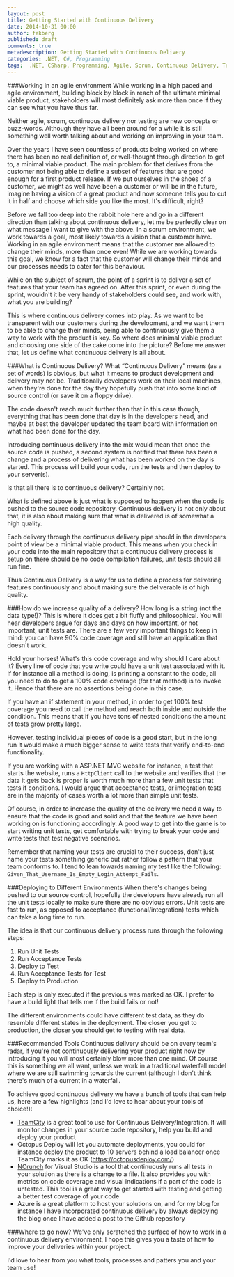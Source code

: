 ```yaml
---
layout: post
title: Getting Started with Continuous Delivery
date: 2014-10-31 00:00
author: fekberg
published: draft
comments: true
metadescription: Getting Started with Continuous Delivery
categories: .NET, C#, Programming
tags:  .NET, CSharp, Programming, Agile, Scrum, Continuous Delivery, TeamCity, Octopus Deploy
---
```


###Working in an agile environment
While working in a high paced and agile environment, building block by block in reach of the ultimate minimal viable product, stakeholders will most definitely ask more than once if they can see what you have thus far.

Neither agile, scrum, continuous delivery nor testing are new concepts or buzz-words. Although they have all been around for a while it is still something well worth talking about and working on improving in your team.

Over the years I have seen countless of products being worked on where there has been no real definition of, or well-thought through direction to get to, a minimal viable product. The main problem for that derives from the customer not being able to define a subset of features that are good enough for a first product release. If we put ourselves in the shoes of a customer, we might as well have been a customer or will be in the future, imagine having a vision of a great product and now someone tells you to cut it in half and choose which side you like the most. It's difficult, right?

Before we fall too deep into the rabbit hole here and go in a different direction than talking about continuous delivery, let me be perfectly clear on what message I want to give with the above. In a scrum environment, we work towards a goal, most likely towards a vision that a customer have. Working in an agile environment means that the customer are allowed to change their minds, more than once even! While we are working towards this goal, we know for a fact that the customer will change their minds and our processes needs to cater for this behaviour.

While on the subject of scrum, the point of a sprint is to deliver a set of features that your team has agreed on. After this sprint, or even during the sprint, wouldn't it be very handy of stakeholders could see, and work with, what you are building?

This is where continuous delivery comes into play. As we want to be transparent with our customers during the development, and we want them to be able to change their minds, being able to continuously give them a way to work with the product is key. So where does minimal viable product and choosing one side of the cake come into the picture? Before we answer that, let us define what continuous delivery is all about.

###What is Continuous Delivery?
What “Continuous Delivery” means (as a set of words) is obvious, but what it means to product development and delivery may not be. Traditionally developers work on their local machines, when they're done for the day they hopefully push that into some kind of source control (or save it on a floppy drive).

The code doesn't reach much further than that in this case though, everything that has been done that day is in the developers head, and maybe at best the developer updated the team board with information on what had been done for the day. 

Introducing continuous delivery into the mix would mean that once the source code is pushed, a second system is notified that there has been a change and a process of delivering what has been worked on the day is started. This process will build your code, run the tests and then deploy to your server(s).

Is that all there is to continuous delivery? Certainly not.

What is defined above is just what is supposed to happen when the code is pushed to the source code repository. Continuous delivery is not only about that, it is also about making sure that what is delivered is of somewhat a high quality.

Each delivery through the continuous delivery pipe should in the developers point of view be a minimal viable product. This means when you check in your code into the main repository that a continuous delivery process is setup on there should be no code compilation failures, unit tests should all run fine.

Thus Continuous Delivery is a way for us to define a process for delivering features continuously and about making sure the deliverable is of high quality.

###How do we increase quality of a delivery?
How long is a string (not the data type!)? This is where it does get a bit fluffy and philosophical. You will hear developers argue for days and days on how important, or not important, unit tests are. There are a few very important things to keep in mind: you can have 90% code coverage and still have an application that doesn't work.

Hold your horses! What's this code coverage and why should I care about it? Every line of code that you write could have a unit test associated with it. If for instance all a method is doing, is printing a constant to the code, all you need to do to get a 100% code coverage (for that method) is to invoke it. Hence that there are no assertions being done in this case.

If you have an if statement in your method, in order to get 100% test coverage you need to call the method and reach both inside and outside the condition. This means that if you have tons of nested conditions the amount of tests grow pretty large.

However, testing individual pieces of code is a good start, but in the long run it would make a much bigger sense to write tests that verify end-to-end functionality.

If you are working with a ASP.NET MVC website for instance, a test that starts the website, runs a `HttpClient` call to the website and verifies that the data it gets back is proper is worth much more than a few unit tests that tests if conditions. I would argue that acceptance tests, or integration tests are in the majority of cases worth a lot more than simple unit tests.

Of course, in order to increase the quality of the delivery we need a way to ensure that the code is good and solid and that the feature we have been working on is functioning accordingly. A good way to get into the game is to start writing unit tests, get comfortable with trying to break your code and write tests that test negative scenarios.

Remember that naming your tests are crucial to their success, don't just name your tests something generic but rather follow a pattern that your team conforms to. I tend to lean towards naming my test like the following: `Given_That_Username_Is_Empty_Login_Attempt_Fails`.

###Deploying to Different Environments
When there's changes being pushed to our source control, hopefully the developers have already run all the unit tests locally to make sure there are no obvious errors. Unit tests are fast to run, as opposed to acceptance (functional/integration) tests which can take a long time to run.

The idea is that our continuous delivery process runs through the following steps:

1.	Run Unit Tests
2.	Run Acceptance Tests
3.	Deploy to Test
4.	Run Acceptance Tests for Test
5.	Deploy to Production

Each step is only executed if the previous was marked as OK. I prefer to have a build light that tells me if the build fails or not!
 
The different environments could have different test data, as they do resemble different states in the deployment. The closer you get to production, the closer you should get to testing with real data.

###Recommended Tools
Continuous delivery should be on every team's radar, if you're not continuously delivering your product right now by introducing it you will most certainly blow more than one mind. Of course this is something we all want, unless we work in a traditional waterfall model where we are still swimming towards the current (although I don't think there's much of a current in a waterfall.

To achieve good continuous delivery we have a bunch of tools that can help us, here are a few highlights (and I'd love to hear about your tools of choice!):

* [TeamCity](https://www.jetbrains.com/teamcity/) is a great tool to use for Continuous Delivery/Integration. It will monitor changes in your source code repository, help you build and deploy your product 
* Octopus Deploy will let you automate deployments, you could for instance deploy the product to 10 servers behind a load balancer once TeamCity marks it as OK (https://octopusdeploy.com/)
* [NCrunch](http://www.ncrunch.net/) for Visual Studio is a tool that continuously runs all tests in your solution as there is a change to a file. It also provides you with metrics on code coverage and visual indications if a part of the code is untested. This tool is a great way to get started with testing and getting a better test coverage of your code
* Azure is a great platform to host your solutions on, and for my blog for instance I have incorporated continuous delivery by always deploying the blog once I have added a post to the Github repository
 
###Where to go now?
We've only scratched the surface of how to work in a continuous delivery environment, I hope this gives you a taste of how to improve your deliveries within your project.

I'd love to hear from you what tools, processes and patters you and your team use!
